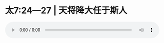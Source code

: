 # 太7:24—27 | 天将降大任于斯人

<audio style="width: 100%;" preload="false" controls controlslist="nodownload"><source src="//cdn.wechat.edu.pl/audio/mp3/old/12200.mp3" type="audio/mpeg">Your browser does not support the audio element.</audio>


